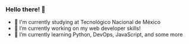 ### Hello there! 👋
- 📓 I'm currently studying at Tecnológico Nacional de México
- 🧰 I’m currently working on my web developer skills!
- 🌱 I’m currently learning Python, DevOps, JavaScript, and some more

<!--
**rebesbc/rebesbc** is a ✨ _special_ ✨ repository because its `README.md` (this file) appears on your GitHub profile.

Here are some ideas to get you started:

- 📓 I'm currently studying at Tecnológico Nacional de México
- 🧰 I’m currently working on my web developer skills!
- 🌱 I’m currently learning Python, DevOps, JavaScript, and some more
-->
